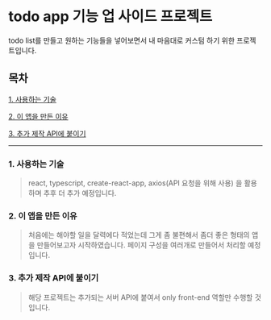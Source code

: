 # todo app 기능 업 사이드 프로젝트

todo list를 만들고 원하는 기능들을 넣어보면서 내 마음대로 커스텀 하기 위한 프로젝트입니다.

## 목차

[1. 사용하는 기술](#1-%EC%82%AC%EC%9A%A9%ED%95%98%EB%8A%94-%EA%B8%B0%EC%88%A0)

[2. 이 앱을 만든 이유](#2-%EC%9D%B4-%EC%95%B1%EC%9D%84-%EB%A7%8C%EB%93%A0-%EC%9D%B4%EC%9C%A0)

[3. 추가 제작 API에 붙이기](#3-%EC%B6%94%EA%B0%80-%EC%A0%9C%EC%9E%91-api%EC%97%90-%EB%B6%99%EC%9D%B4%EA%B8%B0)

---

### 1. 사용하는 기술

> react, typescript, create-react-app, axios(API 요청을 위해 사용) 을 활용하며 추후 더 추가 예정입니다.

### 2. 이 앱을 만든 이유

> 처음에는 해야할 일을 달력에다 적었는데 그게 좀 불편해서 좀더 좋은 형태의 앱을 만들어보고자 시작하였습니다.
> 페이지 구성을 여러개로 만들어서 처리할 예정입니다.

### 3. 추가 제작 API에 붙이기

> 해당 프로젝트는 추가되는 서버 API에 붙여서 only front-end 역할만 수행할 것입니다.
